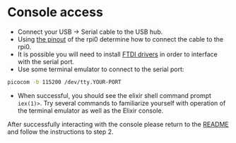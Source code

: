 # Console access

- Connect your USB -> Serial cable to the USB hub.
- Using [the pinout](https://pinout.xyz/pinout/uart) of the rpi0 determine how to connect the cable to the rpi0.
- It is possible you will need to install [FTDI drivers](https://ftdichip.com/drivers/vcp-drivers/) in order to interface with the serial port.
- Use some terminal emulator to connect to the serial port:

```sh
picocom -b 115200 /dev/tty.YOUR-PORT
```

- When successful, you should see the elixir shell command prompt `iex(1)>`. Try several commands to familiarize yourself with operation of the terminal emulator as well as the Elixir console.

After successfully interacting with the console please return to the [README](../../README.md) and follow the instructions to step 2.
